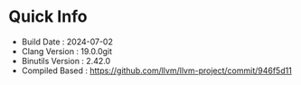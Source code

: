# Quick Info
* Build Date : 2024-07-02
* Clang Version : 19.0.0git
* Binutils Version : 2.42.0
* Compiled Based : https://github.com/llvm/llvm-project/commit/946f5d11
